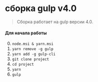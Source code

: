 # сборка gulp v4.0

> Сборка работает на gulp версии 4.0. 

#### Для начала работы

0. ```node.msi & yarn.msi```
1. ```yarn remove -g gulp```
2. ```yarn add -g gulp-cli```
3. ```git clone project```
4. ```cd project```
5. ```yarn```
6. ```gulp```

